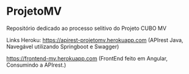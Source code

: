 # ProjetoMV
Repositório dedicado ao processo selitivo do Projeto CUBO MV

Links Heroku:
https://apirest-projetomv.herokuapp.com (APIrest Java, Navegável utilizando Springboot e Swagger)

https://frontend-mv.herokuapp.com (FrontEnd feito em Angular, Consumindo a APIrest.)
